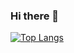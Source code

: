 ### Hi there 👋

[![Top Langs](https://github-readme-stats.vercel.app/api/top-langs/?username=vegabs&layout=compact&show_icons=true&theme=radical)](https://github.com/anuraghazra/github-readme-stats)

